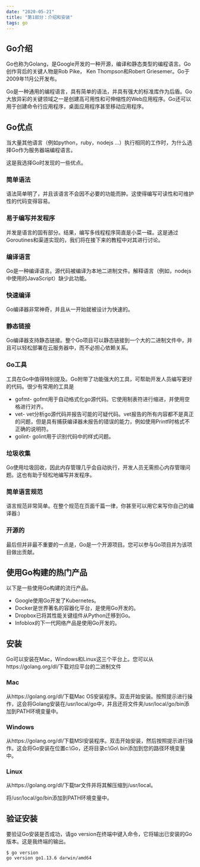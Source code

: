 ```yaml
---
date: "2020-05-21"
title: "第1部分：介绍和安装"
tags: go
---
```


## Go介绍
Go也称为Golang，是Google开发的一种开源，编译和静态类型的编程语言。Go创作背后的关键人物是Rob Pike， Ken Thompson和Robert Griesemer。Go于2009年11月公开发布。

Go是一种通用的编程语言，具有简单的语法，并具有强大的标准库作为后盾。Go大放异彩的关键领域之一是创建高可用性和可伸缩性的Web应用程序。Go还可以用于创建命令行应用程序，桌面应用程序甚至移动应用程序。

## Go优点
当大量其他语言（例如python，ruby，nodejs ...）执行相同的工作时，为什么选择Go作为服务器端编程语言。

这是我选择Go时发现的一些优点。

### 简单语法
语法简单明了，并且该语言不会因不必要的功能而肿。这使得编写可读性和可维护性的代码变得容易。

### 易于编写并发程序
并发是语言的固有部分。结果，编写多线程程序简直是小菜一碟。这是通过Goroutines和渠道实现的，我们将在接下来的教程中对其进行讨论。

### 编译语言
Go是一种编译语言。源代码被编译为本地二进制文件。解释语言（例如，nodejs中使用的JavaScript）缺少此功能。

### 快速编译
Go编译器非常神奇，并且从一开始就被设计为快速的。

### 静态链接
Go编译器支持静态链接。整个Go项目可以静态链接到一个大的二进制文件中，并且可以轻松部署在云服务器中，而不必担心依赖关系。

### Go工具
工具在Go中值得特别提及。Go附带了功能强大的工具，可帮助开发人员编写更好的代码。很少有常用的工具是

- gofmt- gofmt用于自动格式化go源代码。它使用制表符进行缩进，并使用空格进行对齐。
- vet- vet分析go源代码并报告可能的可疑代码。vet报告的所有内容都不是真正的问题，但是具有捕获编译器未报告的错误的能力，例如使用Printf时格式不正确的说明符。
- golint- golint用于识别代码中的样式问题。

### 垃圾收集
Go使用垃圾回收，因此内存管理几乎会自动执行，开发人员无需担心内存管理问题。这也有助于轻松地编写并发程序。

### 简单语言规范
语言规范非常简单。在整个规范在页面千篇一律，你甚至可以用它来写你自己的编译器:)

### 开源的
最后但并非最不重要的一点是，Go是一个开源项目。您可以参与Go项目并为该项目做出贡献。

## 使用Go构建的热门产品
以下是一些使用Go构建的流行产品。

- Google使用Go开发了Kubernetes。
- Docker是世界著名的容器化平台，是使用Go开发的。
- Dropbox已将其性能关键组件从Python迁移到Go。
- Infoblox的下一代网络产品是使用Go开发的。

## 安装

Go可以安装在Mac，Windows和Linux这三个平台上。您可以从https://golang.org/dl/下载对应平台的二进制文件

### Mac

从https://golang.org/dl/下载Mac OS安装程序。双击开始安装。按照提示进行操作，这会将Golang安装在/usr/local/go中，并且还将文件夹/usr/local/go/bin添加到PATH环境变量中。

### Windows

从https://golang.org/dl/下载MSI安装程序。双击开始安装，然后按照提示进行操作。这会将Go安装在位置c:\Go，还将目录c:\Go\ bin添加到您的路径环境变量中。

### Linux

从https://golang.org/dl/下载tar文件并将其解压缩到/usr/local。

将/usr/local/go/bin添加到PATH环境变量中。

## 验证安装

要验证Go安装是否成功，请go version在终端中键入命令，它将输出已安装的Go版本。这是我终端的输出。
``` shell
$ go version
go version go1.13.6 darwin/amd64  
```